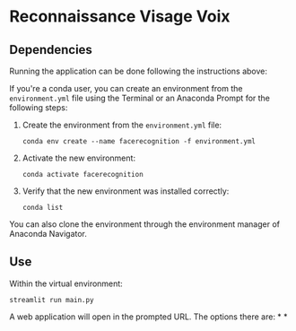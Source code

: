 # Reconnaissance Visage Voix

## Dependencies

Running the application can be done following the instructions above:

If you're a conda user, you can create an environment from the ```environment.yml``` file using the Terminal or an Anaconda Prompt for the following steps:

1. Create the environment from the ```environment.yml``` file:

    ```conda env create --name facerecognition -f environment.yml```
2. Activate the new environment:
    
    ```conda activate facerecognition```

3. Verify that the new environment was installed correctly:

    ```conda list```
    
You can also clone the environment through the environment manager of Anaconda Navigator.

## Use

Within the virtual environment:

```streamlit run main.py```

A web application will open in the prompted URL. The options there are:
* 
* 

